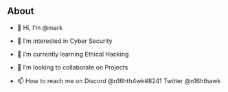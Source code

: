 ## About


- 👋 Hi, I’m @mark

- 👀 I’m interested in Cyber Security

- 🌱 I’m currently learning Ethical Hacking

- 💞️ I’m looking to collaborate on Projects

- 📫 How to reach me on Discord @n16hth4wk#8241 Twitter @n16hthawk
